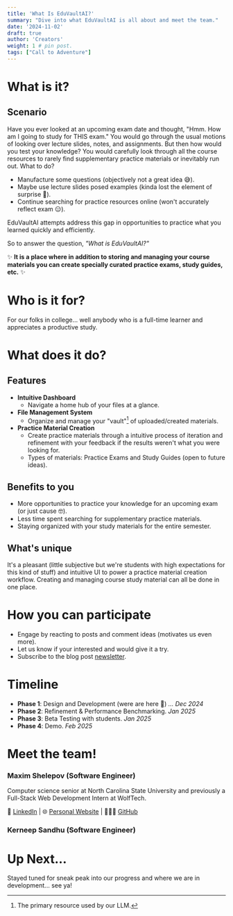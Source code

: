 ```yaml
---
title: 'What Is EduVaultAI?'
summary: "Dive into what EduVaultAI is all about and meet the team."
date: '2024-11-02'
draft: true
author: 'Creators'
weight: 1 # pin post.
tags: ["Call to Adventure"]
---
```

# What is it?
## Scenario
Have you ever looked at an upcoming exam date and thought, "Hmm. How am I going to study for THIS exam." You would go through the usual motions of looking over lecture slides, notes, and assignments.
But then how would you test your knowledge? You would carefully look through all the course resources to rarely find supplementary practice materials or inevitably run out. What to do?
- Manufacture some questions (objectively not a great idea 😅).
- Maybe use lecture slides posed examples (kinda lost the element of surprise 🤨).
- Continue searching for practice resources online (won't accurately reflect exam 😑).

EduVaultAI attempts address this gap in opportunities to practice what you learned quickly and efficiently.

So to answer the question, *"What is EduVaultAI?"*

✨ **It is a place where in addition to storing and managing your course materials you can create specially curated practice exams, study guides, etc.** ✨

# Who is it for?
For our folks in college... well anybody who is a full-time learner and appreciates a productive study.

# What does it do?
## Features
- **Intuitive Dashboard**
  - Navigate a home hub of your files at a glance.
- **File Management System**
  - Organize and manage your "vault"[^1] of uploaded/created materials.
- **Practice Material Creation**
  - Create practice materials through a intuitive process of iteration and refinement with your feedback if the results weren't what you were looking for.
  - Types of materials: Practice Exams and Study Guides (open to future ideas).

[^1]: The primary resource used by our LLM.

## Benefits to you
- More opportunities to practice your knowledge for an upcoming exam (or just cause 🤓).
- Less time spent searching for supplementary practice materials.
- Staying organized with your study materials for the entire semester.

## What's unique
It's a pleasant (little subjective but we're students with high expectations for this kind of stuff) and intuitive UI to power a practice material creation workflow.
Creating and managing course study material can all be done in one place.

# How you can participate
- Engage by reacting to posts and comment ideas (motivates us even more).
- Let us know if your interested and would give it a try.
- Subscribe to the blog post [newsletter](https://cdn.forms-content.sg-form.com/a315c4fd-a13e-11ef-b026-4e96dbe17048).

# Timeline
- **Phase 1**: Design and Development (were are here 📍) *... Dec 2024*
- **Phase 2**: Refinement & Performance Benchmarking. *Jan 2025*
- **Phase 3**: Beta Testing with students. *Jan 2025*
- **Phase 4**: Demo. *Feb 2025*

# Meet the team!

### Maxim Shelepov (Software Engineer)
Computer science senior at North Carolina State University and previously a Full-Stack Web Development Intern at WolfTech.

👔 [LinkedIn](https://www.linkedin.com/in/maxim-shelepov1/) | 🌐 [Personal Website](https://maxshelepov.com) | 👨🏻‍💻 [GitHub](https://github.com/feifyKike)

### Kerneep Sandhu (Software Engineer)

# Up Next...
Stayed tuned for sneak peak into our progress and where we are in development... see ya!
